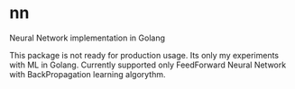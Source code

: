 # nn
Neural Network implementation in Golang

This package is not ready for production usage. Its only my experiments with ML in Golang.
Currently supported only FeedForward Neural Network with BackPropagation learning algorythm.